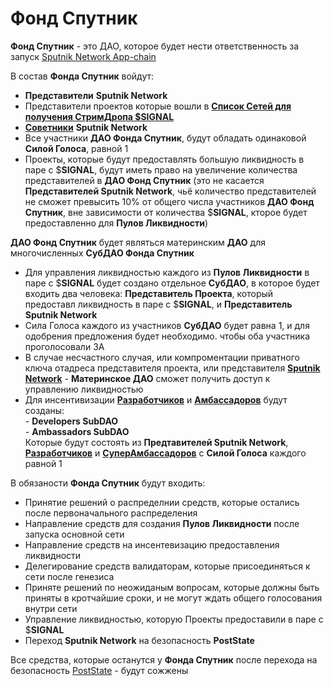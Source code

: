 # Фонд Спутник

**Фонд Спутник** - это ДАО, которое будет нести ответственность за запуск [Sputnik Network App-chain](sputnik-network-app-chain/)

В состав **Фонда Спутник** войдут:

* **Представители** **Sputnik Network**
* Представители проектов которые вошли в [**Список Сетей для получения СтримДропа $SIGNAL**](token-usdsignal/raspredelenie-tokena-usdsignal/strimdrop/steikery-proektov-kotorye-predostavyat-svoi-monety-dlya-sozdaniya-pulov-likvidnosti-v-pare-s-usdsign/formirovanie-spiska-setei-dlya-polucheniya-strimdropa-usdsignal.md)
* [**Советники**](token-usdsignal/raspredelenie-tokena-usdsignal/vesting/sovetniki.md) **Sputnik Network**
* Все участники **ДАО Фонда Спутник**, будут обладать одинаковой **Силой Голоса**, равной 1
* Проекты, которые будут предоставлять большую ликвидность в паре с $**SIGNAL**, будут иметь  право на  увеличение количества представителей в **ДАО Фонд Спутник** (это не касается **Представителей Sputnik Network**, чьё количество представителей не сможет превысить 10% от общего числа участников **ДАО Фонд Спутник**, вне зависимости от количества $**SIGNAL**, кторое будет предоставленно для **Пулов Ликвидности**)  &#x20;

**ДАО Фонд Спутник** будет являться материнским **ДАО** для многочисленных **СубДАО Фонда Спутник**&#x20;

* Для управления ликвидностью каждого из **Пулов Ликвидности** в паре с $**SIGNAL** будет создано отдельное **СубДАО**, в которое будет входить два человека: **Представитель Проекта**, который предоставл ликвидность в паре с $**SIGNAL**, и **Представитель Sputnik Network**
* Сила Голоса каждого из участников **СубДАО** будет равна 1,  и для одобрения предложения будет необходимо. чтобы оба участника проголосовали ЗА
* В случае несчастного случая, или компроментации приватного ключа отадреса представителя  проекта, или представителя [**Sputnik Network**](sputnik-network-app-chain/) - **Материнское ДАО** сможет получить доступ к управлению ликвидностью
* Для инсентивизации [**Разработчиков**](token-usdsignal/raspredelenie-tokena-usdsignal/vesting/razrabotchiki.md) и [**Амбассадоров**](token-usdsignal/raspredelenie-tokena-usdsignal/vesting/ambassadory.md) будут созданы:\
  \- **Developers SubDAO**\
  \- **Ambassadors SubDAO**\
  Которые будут состоять из **Предтавителей Sputnik Network**, [**Разработчиков**](token-usdsignal/raspredelenie-tokena-usdsignal/vesting/razrabotchiki.md) и [**СуперАмбассадоров**](token-usdsignal/raspredelenie-tokena-usdsignal/vesting/ambassadory.md) с **Силой Голоса** каждого  равной 1

В обязаности **Фонда Спутник** будут входить:

* Принятие решений о распределнии средств, которые остались после первоначального распределения
* Направление средств для создания **Пулов Ликвидности** после запуска основной сети
* Направление средств на инсентевизацию предоставления ликвидности&#x20;
* Делегирование средств валидаторам, которые присоединяться к сети после генезиса
* Приняте решений по неожиданым вопросам, которые должны быть приняты в кротчайшие сроки, и не могут ждать общего голосования внутри сети
* Управление ликвидностью, которую Проекты предоставили в паре с $**SIGNAL**
* Переход **Sputnik Network** на безопасность **PostState**

Все средства, которые останутся у **Фонда Спутник** после перехода на безопасность [PostState](token-usdsignal/tokenomika-usdsignal/perekhod-na-bezopasnost-poststate-blockchain.md) - будут сожжены
